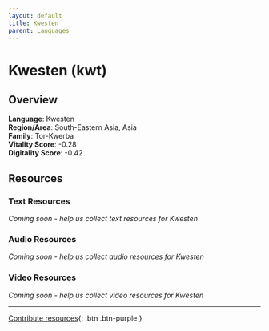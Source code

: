 ```yaml
---
layout: default
title: Kwesten
parent: Languages
---
```


# Kwesten (kwt)

## Overview

**Language**: Kwesten  
**Region/Area**: South-Eastern Asia, Asia  
**Family**: Tor-Kwerba  
**Vitality Score**: -0.28  
**Digitality Score**: -0.42  

## Resources

### Text Resources
*Coming soon - help us collect text resources for Kwesten*

### Audio Resources
*Coming soon - help us collect audio resources for Kwesten*

### Video Resources
*Coming soon - help us collect video resources for Kwesten*

---

[Contribute resources](https://fairtrain.github.io/){: .btn .btn-purple }
